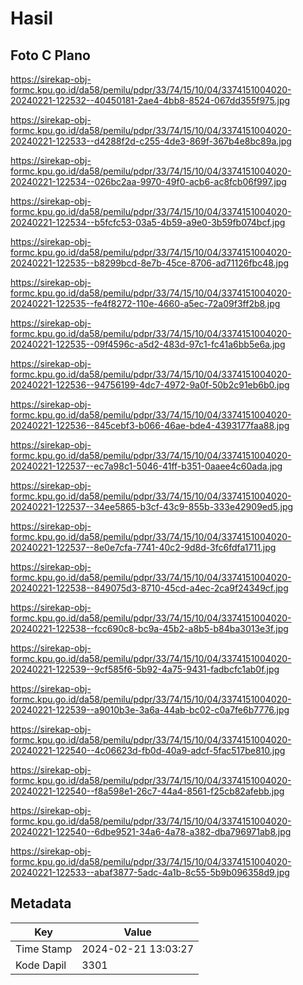 # Hasil

## Foto C Plano

https://sirekap-obj-formc.kpu.go.id/da58/pemilu/pdpr/33/74/15/10/04/3374151004020-20240221-122532--40450181-2ae4-4bb8-8524-067dd355f975.jpg

https://sirekap-obj-formc.kpu.go.id/da58/pemilu/pdpr/33/74/15/10/04/3374151004020-20240221-122533--d4288f2d-c255-4de3-869f-367b4e8bc89a.jpg

https://sirekap-obj-formc.kpu.go.id/da58/pemilu/pdpr/33/74/15/10/04/3374151004020-20240221-122534--026bc2aa-9970-49f0-acb6-ac8fcb06f997.jpg

https://sirekap-obj-formc.kpu.go.id/da58/pemilu/pdpr/33/74/15/10/04/3374151004020-20240221-122534--b5fcfc53-03a5-4b59-a9e0-3b59fb074bcf.jpg

https://sirekap-obj-formc.kpu.go.id/da58/pemilu/pdpr/33/74/15/10/04/3374151004020-20240221-122535--b8299bcd-8e7b-45ce-8706-ad71126fbc48.jpg

https://sirekap-obj-formc.kpu.go.id/da58/pemilu/pdpr/33/74/15/10/04/3374151004020-20240221-122535--fe4f8272-110e-4660-a5ec-72a09f3ff2b8.jpg

https://sirekap-obj-formc.kpu.go.id/da58/pemilu/pdpr/33/74/15/10/04/3374151004020-20240221-122535--09f4596c-a5d2-483d-97c1-fc41a6bb5e6a.jpg

https://sirekap-obj-formc.kpu.go.id/da58/pemilu/pdpr/33/74/15/10/04/3374151004020-20240221-122536--94756199-4dc7-4972-9a0f-50b2c91eb6b0.jpg

https://sirekap-obj-formc.kpu.go.id/da58/pemilu/pdpr/33/74/15/10/04/3374151004020-20240221-122536--845cebf3-b066-46ae-bde4-4393177faa88.jpg

https://sirekap-obj-formc.kpu.go.id/da58/pemilu/pdpr/33/74/15/10/04/3374151004020-20240221-122537--ec7a98c1-5046-41ff-b351-0aaee4c60ada.jpg

https://sirekap-obj-formc.kpu.go.id/da58/pemilu/pdpr/33/74/15/10/04/3374151004020-20240221-122537--34ee5865-b3cf-43c9-855b-333e42909ed5.jpg

https://sirekap-obj-formc.kpu.go.id/da58/pemilu/pdpr/33/74/15/10/04/3374151004020-20240221-122537--8e0e7cfa-7741-40c2-9d8d-3fc6fdfa1711.jpg

https://sirekap-obj-formc.kpu.go.id/da58/pemilu/pdpr/33/74/15/10/04/3374151004020-20240221-122538--849075d3-8710-45cd-a4ec-2ca9f24349cf.jpg

https://sirekap-obj-formc.kpu.go.id/da58/pemilu/pdpr/33/74/15/10/04/3374151004020-20240221-122538--fcc690c8-bc9a-45b2-a8b5-b84ba3013e3f.jpg

https://sirekap-obj-formc.kpu.go.id/da58/pemilu/pdpr/33/74/15/10/04/3374151004020-20240221-122539--9cf585f6-5b92-4a75-9431-fadbcfc1ab0f.jpg

https://sirekap-obj-formc.kpu.go.id/da58/pemilu/pdpr/33/74/15/10/04/3374151004020-20240221-122539--a9010b3e-3a6a-44ab-bc02-c0a7fe6b7776.jpg

https://sirekap-obj-formc.kpu.go.id/da58/pemilu/pdpr/33/74/15/10/04/3374151004020-20240221-122540--4c06623d-fb0d-40a9-adcf-5fac517be810.jpg

https://sirekap-obj-formc.kpu.go.id/da58/pemilu/pdpr/33/74/15/10/04/3374151004020-20240221-122540--f8a598e1-26c7-44a4-8561-f25cb82afebb.jpg

https://sirekap-obj-formc.kpu.go.id/da58/pemilu/pdpr/33/74/15/10/04/3374151004020-20240221-122540--6dbe9521-34a6-4a78-a382-dba796971ab8.jpg

https://sirekap-obj-formc.kpu.go.id/da58/pemilu/pdpr/33/74/15/10/04/3374151004020-20240221-122533--abaf3877-5adc-4a1b-8c55-5b9b096358d9.jpg


## Metadata

| Key        | Value               |
| ---------- | ------------------- |
| Time Stamp | 2024-02-21 13:03:27 |
| Kode Dapil | 3301                |



